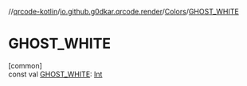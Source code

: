 //[qrcode-kotlin](../../../index.md)/[io.github.g0dkar.qrcode.render](../index.md)/[Colors](index.md)/[GHOST_WHITE](-g-h-o-s-t_-w-h-i-t-e.md)

# GHOST_WHITE

[common]\
const val [GHOST_WHITE](-g-h-o-s-t_-w-h-i-t-e.md): [Int](https://kotlinlang.org/api/latest/jvm/stdlib/kotlin/-int/index.html)
